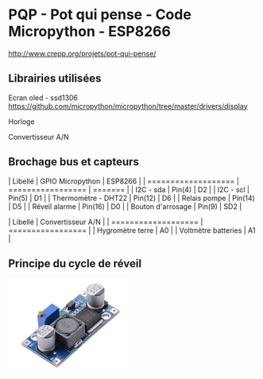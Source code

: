 # PQP - Pot qui pense - Code Micropython - ESP8266

http://www.crepp.org/projets/pot-qui-pense/

## Librairies utilisées

Ecran oled - ssd1306
https://github.com/micropython/micropython/tree/master/drivers/display

Horloge

Convertisseur A/N

## Brochage bus et capteurs

| Libellé             | GPIO Micropython  | ESP8266 | 
| =================== | ================= | ======= |
| I2C - sda           | Pin(4)            | D2      |
| I2C - scl           | Pin(5)            | D1      |
| Thermomètre - DHT22 | Pin(12)           | D6      |
| Relais pompe        | Pin(14)           | D5      |
| Réveil alarme       | Pin(16)           | D0      |
| Bouton d'arrosage   | Pin(9)            | SD2     |

| Libellé             | Convertisseur A/N |
| =================== | ================= |
| Hygromètre terre    | A0                |
| Voltmètre batteries | A1                |


## Principe du cycle de réveil

![chronogramme](img/chronogramme.png)

